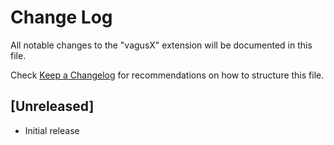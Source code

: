 # Change Log

All notable changes to the "vagusX" extension will be documented in this file.

Check [Keep a Changelog](http://keepachangelog.com/) for recommendations on how to structure this file.

## [Unreleased]

- Initial release